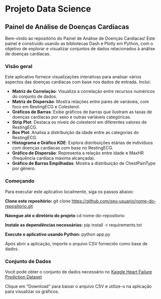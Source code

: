 # Projeto Data Science
## Painel de Análise de Doenças Cardíacas

Bem-vindo ao repositório do Painel de Análise de Doenças Cardíacas! Este painel é construído usando as bibliotecas Dash e Plotly em Python, com o objetivo de explorar e visualizar conjuntos de dados relacionados à análise de doenças cardíacas.

### Visão geral

Este aplicativo fornece visualizações interativas para analisar vários aspectos das doenças cardíacas com base nos dados de entrada. Inclui:

- **Matriz de Correlação**: Visualiza a correlação entre recursos numéricos do conjunto de dados.
- **Matriz de Dispersão**: Mostra relações entre pares de variáveis, com foco em RestingECG e Colesterol.
- **Gráficos de Barras**: Exibe gráficos de barras que ilustram as taxas de doenças cardíacas por sexo e outras variáveis categóricas.
- **Strip Plot**: Destaca os níveis de colesterol em diferentes valores de RestingECG.
- **Box Plot**: Analisa a distribuição da idade entre as categorias do RestingECG.
- **Histograma e Gráfico KDE**: Explora distribuições etárias de indivíduos com doenças cardíacas com base no RestingECG.
- **Gráfico de Dispersão**: Representa a relação entre idade e MaxHR (frequência cardíaca máxima alcançada).
- **Gráfico de Barras Empilhadas**: Mostra a distribuição de ChestPainType por gênero.

### Começando
Para executar este aplicativo localmente, siga os passos abaixo:

**Clone este repositório:**
git clone https://github.com/seu-usuario/nome-do-repositorio.git

**Navegue até o diretório do projeto**
cd nome-do-repositorio

**Instale as dependências necessárias:**
pip install -r requirements.txt

**Execute o aplicativo usando Python:**
python app.py

Após abrir a aplicação, importe o arquivo CSV fornecido como base de dados.

### Conjunto de Dados

Você pode obter o conjunto de dados necessário no [Kaggle Heart Failure Prediction Dataset](https://www.kaggle.com/datasets/fedesoriano/heart-failure-prediction?phase=FinishSSORegistration&returnUrl=/datasets/fedesoriano/heart-failure-prediction/versions/1?resource=download&SSORegistrationToken=CfDJ8CHCUm6ypKVLpjizcZHPE71mLcSMss_OEFO2o5DsPbN5hgnDoDP9JfkCgHgOZJmyoplaw84Q5vH6EDekac95KQzZYWD9lrPuZQLaA6GQdmUs5gnQ5mKxYTRbqeXe7U1QQfjN39d9guiC_koXKWG19V2CdPmRuzQOyvilR0Vgt7plZPbgpdDX7CK0pzIrICLpubOqV5x9QDy6494gQi3pT2CNwAhaDoqnwK7IhAK9iBN6tmZXkpQYh-nW_3oJ7f6BZkE7oSQ_sBSvVDPMd8PqGz_gIo6q_yA9TcDlo0A1ABGssu931eowY_0CiElSYdAdeuo6p-aSR8kL1U8C24kLmD04m1E&DisplayName=leonardo%20paix%C3%A3o)

Clique em "Download" para baixar o arquivo CSV e utilize-o na aplicação para visualizar os gráficos.

